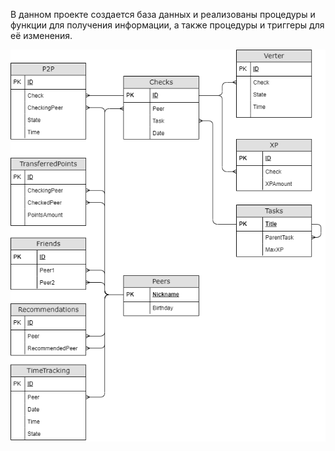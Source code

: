 В данном проекте создается база данных и реализованы процедуры и функции для получения информации, а также процедуры и триггеры для её изменения.

![scheme](SQL2.png)
